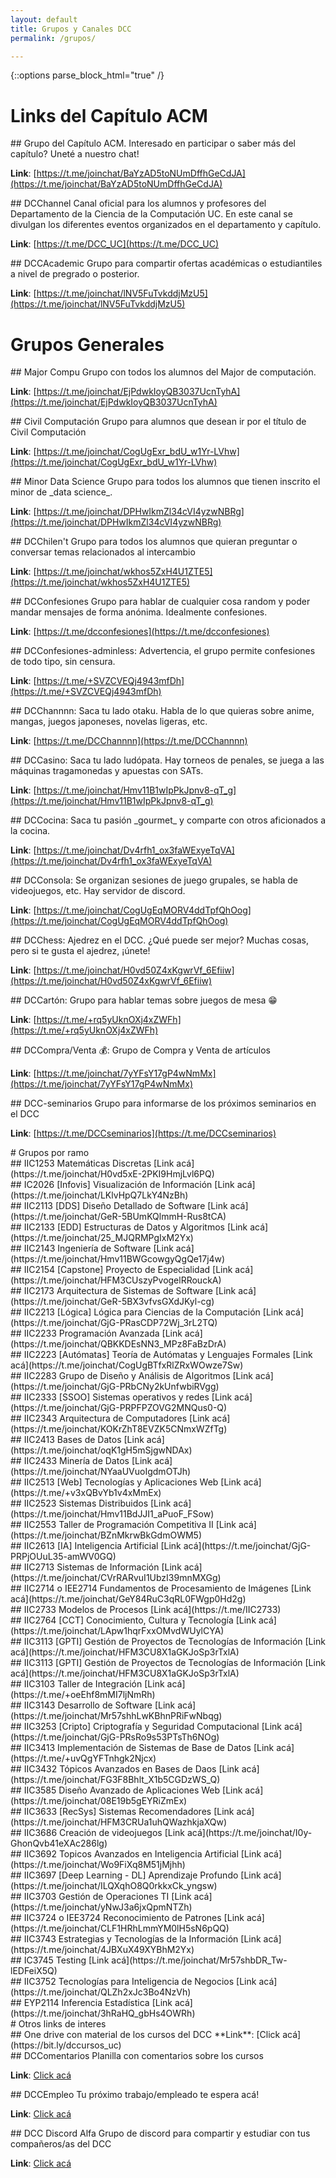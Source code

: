 ```yaml
---
layout: default
title: Grupos y Canales DCC
permalink: /grupos/

---
```

{::options parse_block_html="true" /}

<div class="grupo">
  
# Links del Capítulo ACM

<div class="grupo">  
## Grupo del Capítulo ACM.
Interesado en participar o saber más del capítulo? Uneté a nuestro chat!
  
**Link**: [https://t.me/joinchat/BaYzAD5toNUmDffhGeCdJA](https://t.me/joinchat/BaYzAD5toNUmDffhGeCdJA) 
</div>

<div class="grupo">
## DCChannel
Canal oficial para los alumnos y profesores del Departamento de la Ciencia de la Computación UC. En este canal se divulgan los diferentes eventos organizados en el departamento y capítulo.
  
**Link**: [https://t.me/DCC_UC](https://t.me/DCC_UC)
</div>
  
<div class="grupo">
## DCCAcademic
Grupo para compartir ofertas académicas o estudiantiles a nivel de pregrado o posterior.
  
**Link**: [https://t.me/joinchat/lNV5FuTvkddjMzU5](https://t.me/joinchat/lNV5FuTvkddjMzU5)
</div>

</div>


<div class="grupo">
  
# Grupos Generales 

<div class="grupo">
## Major Compu
Grupo con todos los alumnos del Major de computación.
  
**Link**: [https://t.me/joinchat/EjPdwkIoyQB3037UcnTyhA](https://t.me/joinchat/EjPdwkIoyQB3037UcnTyhA) 
</div>

<div class="grupo">
## Civil Computación
Grupo para alumnos que desean ir por el título de Civil Computación
  
**Link**: [https://t.me/joinchat/CogUgExr_bdU_w1Yr-LVhw](https://t.me/joinchat/CogUgExr_bdU_w1Yr-LVhw)
</div>

<div class="grupo">
## Minor Data Science
Grupo para todos los alumnos que tienen inscrito el minor de _data science_.
  
**Link**: [https://t.me/joinchat/DPHwIkmZl34cVI4yzwNBRg](https://t.me/joinchat/DPHwIkmZl34cVI4yzwNBRg)
</div>
  
<div class="grupo">
## DCChilen't
Grupo para todos los alumnos que quieran preguntar o conversar temas relacionados al intercambio
  
**Link**: [https://t.me/joinchat/wkhos5ZxH4U1ZTE5](https://t.me/joinchat/wkhos5ZxH4U1ZTE5)
</div>

  
  
<div class="grupo">
## DCConfesiones
Grupo para hablar de cualquier cosa random y poder mandar mensajes de forma anónima. Idealmente confesiones.
  
**Link**: [https://t.me/dcconfesiones](https://t.me/dcconfesiones)
</div>

<div class="grupo">
## DCConfesiones-adminless:
Advertencia, el grupo permite confesiones de todo tipo, sin censura.
  
**Link**: [https://t.me/+SVZCVEQj4943mfDh](https://t.me/+SVZCVEQj4943mfDh)
</div>

<div class="grupo">
## DCChannnn:
Saca tu lado otaku. Habla de lo que quieras sobre anime, mangas, juegos japoneses, novelas ligeras, etc.
  
**Link**: [https://t.me/DCChannnn](https://t.me/DCChannnn)
</div>


  
<div class="grupo">
## DCCasino:
Saca tu lado ludópata. Hay torneos de penales, se juega a las máquinas tragamonedas y apuestas con SATs.
  
**Link**: [https://t.me/joinchat/Hmv11B1wIpPkJpnv8-qT_g](https://t.me/joinchat/Hmv11B1wIpPkJpnv8-qT_g)
</div>

<div class="grupo">
## DCCocina:
Saca tu pasión _gourmet_ y comparte con otros aficionados a la cocina.
  
**Link**: [https://t.me/joinchat/Dv4rfh1_ox3faWExyeTqVA](https://t.me/joinchat/Dv4rfh1_ox3faWExyeTqVA)
</div>

<div class="grupo">
## DCConsola:
Se organizan sesiones de juego grupales, se habla de videojuegos, etc. Hay servidor de discord.
  
**Link**: [https://t.me/joinchat/CogUgEqMORV4ddTpfQhOog](https://t.me/joinchat/CogUgEqMORV4ddTpfQhOog)
</div>

<div class="grupo">
## DCChess:
Ajedrez en el DCC. ¿Qué puede ser mejor? Muchas cosas, pero si te gusta el ajedrez, ¡únete!
  
**Link**: [https://t.me/joinchat/H0vd50Z4xKgwrVf_6Efiiw](https://t.me/joinchat/H0vd50Z4xKgwrVf_6Efiiw)
</div>
  
<div class="grupo">
## DCCartón:
Grupo para hablar temas sobre juegos de mesa 😁
  
**Link**: [https://t.me/+rq5yUknOXj4xZWFh](https://t.me/+rq5yUknOXj4xZWFh)
</div>

<div class="grupo">
## DCCompra/Venta 💰:
Grupo de Compra y Venta de artículos
  
**Link**: [https://t.me/joinchat/7yYFsY17gP4wNmMx](https://t.me/joinchat/7yYFsY17gP4wNmMx)
</div>


<div class="grupo">
## DCC-seminarios
Grupo para informarse de los próximos seminarios en el DCC 
  
**Link**: [https://t.me/DCCseminarios](https://t.me/DCCseminarios)
</div>


</div>

<div class="grupo">
# Grupos por ramo
 
<div class="grupo">
## IIC1253 Matemáticas Discretas
[Link acá](https://t.me/joinchat/H0vd5xE-2PKI9HmjLvl6PQ)
</div>

<div class="grupo">
## IC2026	[Infovis] Visualización de Información
[Link acá](https://t.me/joinchat/LKlvHpQ7LkY4NzBh)
</div> 

<div class="grupo">
## IIC2113 [DDS] Diseño Detallado de Software
[Link acá](https://t.me/joinchat/GeR-5BUmKQlmmH-Rus8tCA)
</div> 

<div class="grupo">
## IIC2133 [EDD] Estructuras de Datos y Algoritmos
[Link acá](https://t.me/joinchat/25_MJQRMPgIxM2Yx)
</div> 

<div class="grupo">
## IIC2143 Ingeniería de Software
[Link acá](https://t.me/joinchat/Hmv11BWGcowgyQgQe17j4w)
</div>

<div class="grupo">
## IIC2154 [Capstone] Proyecto de Especialidad
[Link acá](https://t.me/joinchat/HFM3CUszyPvogelRRouckA)
</div> 

<div class="grupo">
## IIC2173 Arquitectura de Sistemas de Software
[Link acá](https://t.me/joinchat/GeR-5BX3vfvsGXdJKyl-cg)
</div> 

<div class="grupo">
## IIC2213 [Lógica] Lógica para Ciencias de la Computación
[Link acá](https://t.me/joinchat/GjG-PRasCDP72Wj_3rL2TQ)
</div> 

<div class="grupo">
## IIC2233 Programación Avanzada
[Link acá](https://t.me/joinchat/QBKKDEsNN3_MPz8FaBzDrA)
</div>

<div class="grupo">
## IIC2223 [Autómatas]	Teoría de Autómatas y Lenguajes Formales
[Link acá](https://t.me/joinchat/CogUgBTfxRlZRxWOwze7Sw)
</div> 

<div class="grupo">
## IIC2283 Grupo de Diseño y Análisis de Algoritmos
[Link acá](https://t.me/joinchat/GjG-PRbCNy2kUnfwbiRVgg)
</div> 

<div class="grupo">
## IIC2333 [SSOO] Sistemas operativos y redes
[Link acá](https://t.me/joinchat/GjG-PRPFPZOVG2MNQus0-Q)
</div>  

<div class="grupo">
## IIC2343 Arquitectura de Computadores 
[Link acá](https://t.me/joinchat/KOKrZhT8EVZK5CNmxWZfTg)
</div> 

<div class="grupo">
## IIC2413 Bases de Datos
[Link acá](https://t.me/joinchat/oqK1gH5mSjgwNDAx)
</div>

<div class="grupo">
## IIC2433 Minería de Datos
[Link acá](https://t.me/joinchat/NYaaUVuoIgdmOTJh)
</div> 

<div class="grupo">
## IIC2513 [Web] Tecnologías y Aplicaciones Web
[Link acá](https://t.me/+v3xQBvYb1v4xMmEx)
</div>

<div class="grupo">
## IIC2523 Sistemas Distribuidos
[Link acá](https://t.me/joinchat/Hmv11BdJJI1_aPuoF_FSow)
</div>
  
<div class="grupo">
## IIC2553 Taller de Programación Competitiva II
[Link acá](https://t.me/joinchat/BZnMkrwBkGdmOWM5)
</div>

<div class="grupo">
## IIC2613 [IA] Inteligencia Artificial
[Link acá](https://t.me/joinchat/GjG-PRPjOUuL35-amWV0GQ)
</div> 

<div class="grupo">
## IIC2713 Sistemas de Información
[Link acá](https://t.me/joinchat/CVrRARvuI1UbzI39mnMXGg)
</div>

<div class="grupo">
## IIC2714 o IEE2714 Fundamentos de Procesamiento de Imágenes
[Link acá](https://t.me/joinchat/GeY84RuC3qRL0FWgp0Hd2g)
</div>

<div class="grupo">
## IIC2733 Modelos de Procesos
[Link acá](https://t.me/IIC2733)
</div>
  
<div class="grupo">
## IIC2764 [CCT] Conocimiento, Cultura y Tecnología
[Link acá](https://t.me/joinchat/LApw1hqrFxxOMvdWUylCYA)
</div>

<div class="grupo">
## IIC3113 [GPTI] Gestión de Proyectos de Tecnologías de Información
[Link acá](https://t.me/joinchat/HFM3CU8X1aGKJoSp3rTxlA)
</div>
  
<div class="grupo">
## IIC3113 [GPTI] Gestión de Proyectos de Tecnologías de Información
[Link acá](https://t.me/joinchat/HFM3CU8X1aGKJoSp3rTxlA)
</div>
  
  
<div class="grupo">
## IIC3103 Taller de Integración
[Link acá](https://t.me/+oeEhf8mMI7ljNmRh)
</div>
  

<div class="grupo">
## IIC3143 Desarrollo de Software
[Link acá](https://t.me/joinchat/Mr57shhLwKBhnPRiFwNbqg)
</div> 

<div class="grupo">
## IIC3253 [Cripto] Criptografía y Seguridad Computacional
[Link acá](https://t.me/joinchat/GjG-PRsRo9s53PTsTh6NOg)
</div> 
  
<div class="grupo">
## IIC3413 Implementación de Sistemas de Base de Datos	
[Link acá](https://t.me/+uvQgYFTnhgk2Njcx)
</div> 

<div class="grupo">
## IIC3432 Tópicos Avanzados en Bases de Daos
[Link acá](https://t.me/joinchat/FG3F8Bhlt_X1b5CGDzWS_Q)
</div> 
  
<div class="grupo">
## IIC3585 Diseño Avanzado de Aplicaciones Web
[Link acá](https://t.me/joinchat/08E19b5gEYRiZmEx)
</div> 
  
<div class="grupo">
## IIC3633 [RecSys] Sistemas Recomendadores
[Link acá](https://t.me/joinchat/HFM3CRUa1uhQWazhkjaXQw)
</div> 

<div class="grupo">
## IIC3686 Creación de videojuegos
[Link acá](https://t.me/joinchat/I0y-GhonQvb41eXAc286lg)
</div>
  
<div class="grupo">
## IIC3692 Topicos Avanzados en Inteligencia Artificial
[Link acá](https://t.me/joinchat/Wo9FiXq8M51jMjhh)
</div>
  

<div class="grupo">
## IIC3697 [Deep Learning - DL] Aprendizaje Profundo
[Link acá](https://t.me/joinchat/ILQXqhO8Q0rkkxCk_yngsw)
</div>
  
<div class="grupo">
## IIC3703 Gestión de Operaciones TI
[Link acá](https://t.me/joinchat/yNwJ3a6jxQpmNTZh)
</div> 

<div class="grupo">
## IIC3724 o IEE3724 Reconocimiento de Patrones
[Link acá](https://t.me/joinchat/CLF1HRhLmmYM0lH5sN6pQQ)
</div>
  
<div class="grupo">
## IIC3743 Estrategias y Tecnologías de la Información 
[Link acá](https://t.me/joinchat/4JBXuX49XYBhM2Yx)
</div>

<div class="grupo">
## IC3745 Testing
[Link acá](https://t.me/joinchat/Mr57shbDR_Tw-lEDFeiX5Q)
</div>
  
<div class="grupo">
## IIC3752 Tecnologías para Inteligencia de Negocios
[Link acá](https://t.me/joinchat/QLZh2xJc3Bo4NzVh)
</div> 
   
  
<div class="grupo">
## EYP2114 Inferencia Estadística
[Link acá](https://t.me/joinchat/3hRaHQ_gbHs4OWRh)
</div> 

</div>


<div class="grupo">
# Otros links de interes
  
 <div class="grupo">
## One drive con material de los cursos del DCC
**Link**: [Click acá](https://bit.ly/dccursos_uc)
</div>  
  
<div class="grupo">
## DCComentarios
Planilla con comentarios sobre los cursos
  
**Link**:  [Click acá](https://docs.google.com/spreadsheets/d/1z2K-a6hD_Xck_R_BXM9e_-rmx8G7c08fc9FcsgVe0M8/edit?usp=sharing)
</div>  
  
<div class="grupo">
## DCCEmpleo
Tu próximo trabajo/empleado te espera acá!
  
**Link**:  [Click acá](https://t.me/DCCEmpleo)
</div>  
  
<div class="grupo">
## DCC Discord Alfa
Grupo de discord para compartir y estudiar con tus compañeros/as del DCC
  
**Link**:  [Click acá](https://discord.gg/w9f6KSBJ7Q)
</div>  

 
</div> 







